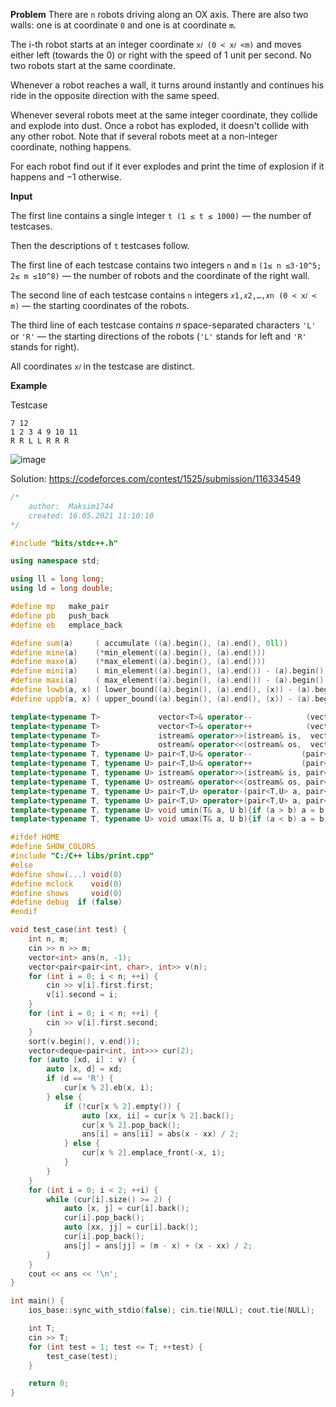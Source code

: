 **Problem** There are `n` robots driving along an OX axis. There are also two walls: one is at coordinate `0` and one is at coordinate `m`.

The i-th robot starts at an integer coordinate `x𝑖 (0 < x𝑖 <m)` and moves either left (towards the 0) or right with the speed of 1 unit per second. No two robots start at the same coordinate.

Whenever a robot reaches a wall, it turns around instantly and continues his ride in the opposite direction with the same speed.

Whenever several robots meet at the same integer coordinate, they collide and explode into dust. Once a robot has exploded, it doesn't collide with any other robot. Note that if several robots meet at a non-integer coordinate, nothing happens.

For each robot find out if it ever explodes and print the time of explosion if it happens and −1 otherwise.

**Input**

The first line contains a single integer `t (1 ≤ t ≤ 1000)` — the number of testcases.

Then the descriptions of `t` testcases follow.

The first line of each testcase contains two integers `n` and `m` `(1≤ n ≤3⋅10^5; 2≤ m ≤10^8)` — the number of robots and the coordinate of the right wall.

The second line of each testcase contains `n` integers `𝑥1,𝑥2,…,𝑥n (0 < x𝑖 < m)` — the starting coordinates of the robots.

The third line of each testcase contains 𝑛 space-separated characters `'L'` or `'R'` — the starting directions of the robots (`'L'` stands for left and `'R'` stands for right).

All coordinates `x𝑖` in the testcase are distinct.

**Example**

Testcase
```
7 12
1 2 3 4 9 10 11
R R L L R R R
```

![image](https://user-images.githubusercontent.com/19663316/118408544-a8a14d80-b6a3-11eb-96d0-f1539b8717e2.png)


Solution: https://codeforces.com/contest/1525/submission/116334549
```cpp
/*
    author:  Maksim1744
    created: 16.05.2021 11:10:10
*/

#include "bits/stdc++.h"

using namespace std;

using ll = long long;
using ld = long double;

#define mp   make_pair
#define pb   push_back
#define eb   emplace_back

#define sum(a)     ( accumulate ((a).begin(), (a).end(), 0ll))
#define mine(a)    (*min_element((a).begin(), (a).end()))
#define maxe(a)    (*max_element((a).begin(), (a).end()))
#define mini(a)    ( min_element((a).begin(), (a).end()) - (a).begin())
#define maxi(a)    ( max_element((a).begin(), (a).end()) - (a).begin())
#define lowb(a, x) ( lower_bound((a).begin(), (a).end(), (x)) - (a).begin())
#define uppb(a, x) ( upper_bound((a).begin(), (a).end(), (x)) - (a).begin())

template<typename T>             vector<T>& operator--            (vector<T> &v){for (auto& i : v) --i;            return  v;}
template<typename T>             vector<T>& operator++            (vector<T> &v){for (auto& i : v) ++i;            return  v;}
template<typename T>             istream& operator>>(istream& is,  vector<T> &v){for (auto& i : v) is >> i;        return is;}
template<typename T>             ostream& operator<<(ostream& os,  vector<T>  v){for (auto& i : v) os << i << ' '; return os;}
template<typename T, typename U> pair<T,U>& operator--           (pair<T, U> &p){--p.first; --p.second;            return  p;}
template<typename T, typename U> pair<T,U>& operator++           (pair<T, U> &p){++p.first; ++p.second;            return  p;}
template<typename T, typename U> istream& operator>>(istream& is, pair<T, U> &p){is >> p.first >> p.second;        return is;}
template<typename T, typename U> ostream& operator<<(ostream& os, pair<T, U>  p){os << p.first << ' ' << p.second; return os;}
template<typename T, typename U> pair<T,U> operator-(pair<T,U> a, pair<T,U> b){return mp(a.first-b.first, a.second-b.second);}
template<typename T, typename U> pair<T,U> operator+(pair<T,U> a, pair<T,U> b){return mp(a.first+b.first, a.second+b.second);}
template<typename T, typename U> void umin(T& a, U b){if (a > b) a = b;}
template<typename T, typename U> void umax(T& a, U b){if (a < b) a = b;}

#ifdef HOME
#define SHOW_COLORS
#include "C:/C++ libs/print.cpp"
#else
#define show(...) void(0)
#define mclock    void(0)
#define shows     void(0)
#define debug  if (false)
#endif

void test_case(int test) {
    int n, m;
    cin >> n >> m;
    vector<int> ans(n, -1);
    vector<pair<pair<int, char>, int>> v(n);
    for (int i = 0; i < n; ++i) {
        cin >> v[i].first.first;
        v[i].second = i;
    }
    for (int i = 0; i < n; ++i) {
        cin >> v[i].first.second;
    }
    sort(v.begin(), v.end());
    vector<deque<pair<int, int>>> cur(2);
    for (auto [xd, i] : v) {
        auto [x, d] = xd;
        if (d == 'R') {
            cur[x % 2].eb(x, i);
        } else {
            if (!cur[x % 2].empty()) {
                auto [xx, ii] = cur[x % 2].back();
                cur[x % 2].pop_back();
                ans[i] = ans[ii] = abs(x - xx) / 2;
            } else {
                cur[x % 2].emplace_front(-x, i);
            }
        }
    }
    for (int i = 0; i < 2; ++i) {
        while (cur[i].size() >= 2) {
            auto [x, j] = cur[i].back();
            cur[i].pop_back();
            auto [xx, jj] = cur[i].back();
            cur[i].pop_back();
            ans[j] = ans[jj] = (m - x) + (x - xx) / 2;
        }
    }
    cout << ans << '\n';
}

int main() {
    ios_base::sync_with_stdio(false); cin.tie(NULL); cout.tie(NULL);

    int T;
    cin >> T;
    for (int test = 1; test <= T; ++test) {
        test_case(test);
    }

    return 0;
}
```
